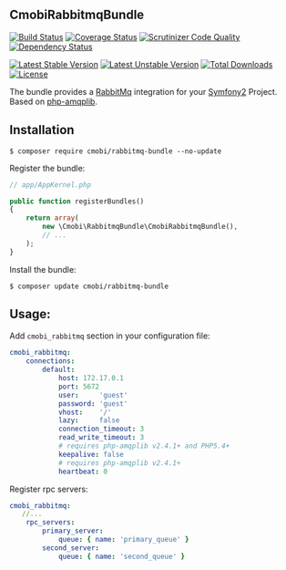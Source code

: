 ## CmobiRabbitmqBundle ##

[![Build Status](https://travis-ci.org/contamobi/CmobiRabbitmqBundle.svg?branch=master)](http://travis-ci.org/contamobi/CmobiRabbitmqBundle)
[![Coverage Status](https://coveralls.io/repos/github/contamobi/CmobiRabbitmqBundle/badge.svg?branch=master)](https://coveralls.io/github/contamobi/CmobiRabbitmqBundle?branch=master)
[![Scrutinizer Code Quality](https://scrutinizer-ci.com/g/contamobi/CmobiRabbitmqBundle/badges/quality-score.png?b=master)](https://scrutinizer-ci.com/g/contamobi/CmobiRabbitmqBundle/?branch=master)
[![Dependency Status](https://www.versioneye.com/user/projects/56d0b268157a690037bbb6e8/badge.svg?style=flat)](https://www.versioneye.com/user/projects/56d0b268157a690037bbb6e8)

[![Latest Stable Version](https://poser.pugx.org/cmobi/rabbitmq-bundle/v/stable)](https://packagist.org/packages/cmobi/rabbitmq-bundle)
[![Latest Unstable Version](https://poser.pugx.org/cmobi/rabbitmq-bundle/v/unstable)](https://packagist.org/packages/cmobi/rabbitmq-bundle)
[![Total Downloads](https://poser.pugx.org/cmobi/rabbitmq-bundle/downloads)](https://packagist.org/packages/cmobi/rabbitmq-bundle)
[![License](https://poser.pugx.org/cmobi/rabbitmq-bundle/license)](https://packagist.org/packages/cmobi/rabbitmq-bundle)

The bundle provides a [RabbitMq](http://rabbitmq.com/) integration for your [Symfony2](http://symfony.com/) Project. Based on [php-amqplib](https://github.com/php-amqplib/php-amqplib).

## Installation ##

```
$ composer require cmobi/rabbitmq-bundle --no-update
```

Register the bundle:

``` php
// app/AppKernel.php

public function registerBundles()
{
    return array(
        new \Cmobi\RabbitmqBundle\CmobiRabbitmqBundle(),
        // ...
    );
}
```

Install the bundle:

```
$ composer update cmobi/rabbitmq-bundle
```

## Usage: ##

Add `cmobi_rabbitmq` section in your configuration file:

```yaml
cmobi_rabbitmq:
    connections:
        default:
            host: 172.17.0.1
            port: 5672
            user:     'guest'
            password: 'guest'
            vhost:    '/'
            lazy:     false
            connection_timeout: 3
            read_write_timeout: 3
            # requires php-amqplib v2.4.1+ and PHP5.4+
            keepalive: false
            # requires php-amqplib v2.4.1+
            heartbeat: 0
```

Register rpc servers:

```yaml
cmobi_rabbitmq:
   //...
    rpc_servers:
        primary_server:
            queue: { name: 'primary_queue' }
        second_server:
            queue: { name: 'second_queue' }
```

